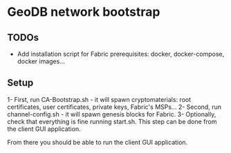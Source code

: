 # GeoDB network bootstrap

## TODOs

- Add installation script for Fabric prerequisites: docker, docker-compose, docker images...

## Setup

1- First, run CA-Bootstrap.sh - it will spawn cryptomaterials: root certificates, user certificates, private keys, Fabric's MSPs...
2- Second, run channel-config.sh - it will spawn genesis blocks for Fabric.
3- Optionally, check that everything is fine running start.sh. This step can be done from the client GUI application.

From there you should be able to run the client GUI application.
